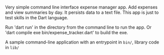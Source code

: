 Very simple command line interface expense manager app. Add expenses and view summaries by day. It persists data to a text file.
This app is just to test skills in the Dart language.

Run 'dart run' in the directory from the command line to run the app.
Or 'dart compile exe bin/expense_tracker.dart' to build the exe.

A sample command-line application with an entrypoint in `bin/`, library code
in `lib/`
